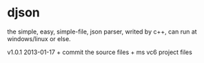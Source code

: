 djson
=====

the simple, easy, simple-file, json parser, writed by c++, can run at windows/linux or else.

v1.0.1		2013-01-17
	+ commit the source files
	+ ms vc6 project files
